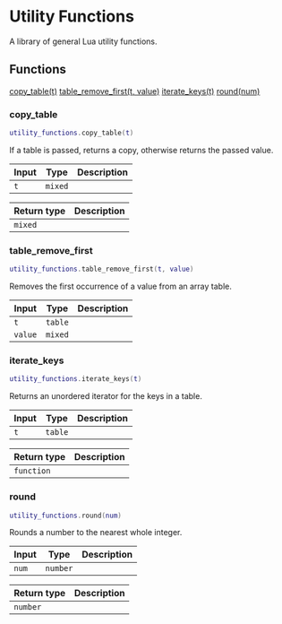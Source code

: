 # Utility Functions

A library of general Lua utility functions.

## Functions

[copy_table(t)](#copy_table)
[table_remove_first(t, value)](#table_remove_first)
[iterate_keys(t)](#iterate_keys)
[round(num)](#round)

### copy_table

```lua
utility_functions.copy_table(t)
```

If a table is passed, returns a copy, otherwise returns the passed value.

| Input | Type | Description |
| ----- | ---- | ----------- |
| `t` | `mixed` |  |

| Return type | Description |
| ----------- | ----------- |
| `mixed` |  |

### table_remove_first

```lua
utility_functions.table_remove_first(t, value)
```

Removes the first occurrence of a value from an array table.

| Input | Type | Description |
| ----- | ---- | ----------- |
| `t` | `table` |  |
| `value` | `mixed` |  |

### iterate_keys

```lua
utility_functions.iterate_keys(t)
```

Returns an unordered iterator for the keys in a table.

| Input | Type | Description |
| ----- | ---- | ----------- |
| `t` | `table` |  |

| Return type | Description |
| ----------- | ----------- |
| `function` |  |

### round

```lua
utility_functions.round(num)
```

Rounds a number to the nearest whole integer.

| Input | Type | Description |
| ----- | ---- | ----------- |
| `num` | `number` |  |

| Return type | Description |
| ----------- | ----------- |
| `number` |  |
